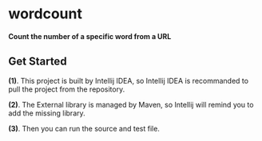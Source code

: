 # wordcount
#### Count the number of a specific word from a URL

## Get Started
**(1)**. This project is built by Intellij IDEA, so Intellij IDEA is recommanded to pull the project from the repository.

**(2)**. The External library is managed by Maven, so Intellij will remind you to add the missing library.

**(3)**. Then you can run the source and test file.
